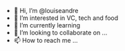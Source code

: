 - 👋 Hi, I’m @louiseandre
- 👀 I’m interested in VC, tech and food
- 🌱 I’m currently learning 
- 💞️ I’m looking to collaborate on ...
- 📫 How to reach me ...

<!---
louiseandre/louiseandre is a ✨ special ✨ repository because its `README.md` (this file) appears on your GitHub profile.
You can click the Preview link to take a look at your changes.
--->
